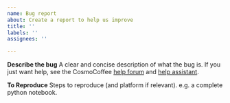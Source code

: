 ```yaml
---
name: Bug report
about: Create a report to help us improve
title: ''
labels: ''
assignees: ''

---
```


**Describe the bug**
A clear and concise description of what the bug is. 
If you just want help, see the CosmoCoffee [help forum](https://cosmocoffee.info/viewforum.php?f=11) and [help assistant](https://cosmocoffee.info/help_assist.php).

**To Reproduce**
Steps to reproduce  (and platform if relevant). e.g. a complete python notebook.
